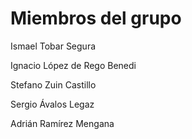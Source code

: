 # Miembros del grupo

Ismael Tobar Segura

Ignacio López de Rego Benedi

Stefano Zuin Castillo

Sergio Ávalos Legaz

Adrián Ramírez Mengana